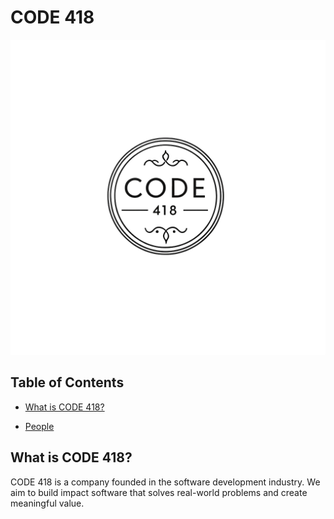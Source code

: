 # CODE 418

![CODE 418 Logo](./logo.png)

## Table of Contents

- [What is CODE 418?](#what-is-code-418)
<!-- - [High-Level Architecture](#high-level-architecture)
- [Getting Started](#getting-started)
- [Deployment](#deployment)
- [Tech Stack](#tech-stack)
- [Troubleshooting](#troubleshooting)
- [Resources](#resources) -->
- [People](./team/)
<!-- - [Diversity](./team/diversity.md)
- [Product & Research](./product_research/)
  - [Market](./product_research/market.md)
  - [Roadmap](./product_research/roadmap.md) -->

## What is CODE 418?

CODE 418 is a company founded in the software development industry. We aim to build impact software that solves real-world problems and create meaningful value.

<!-- #### Team Slack/Discord Channel: #team\-code-418 (TBD)

## High-Level Architecture

TBD

[Architecture Diagram](./architecture/diagram.md)

[Architecture Decision Records](./architecture/adrs/)

## Getting Started

TBD

## Deployment

TBD

## Tech Stack

TBD

## Troubleshooting

TBD

## Resources

TBD -->
